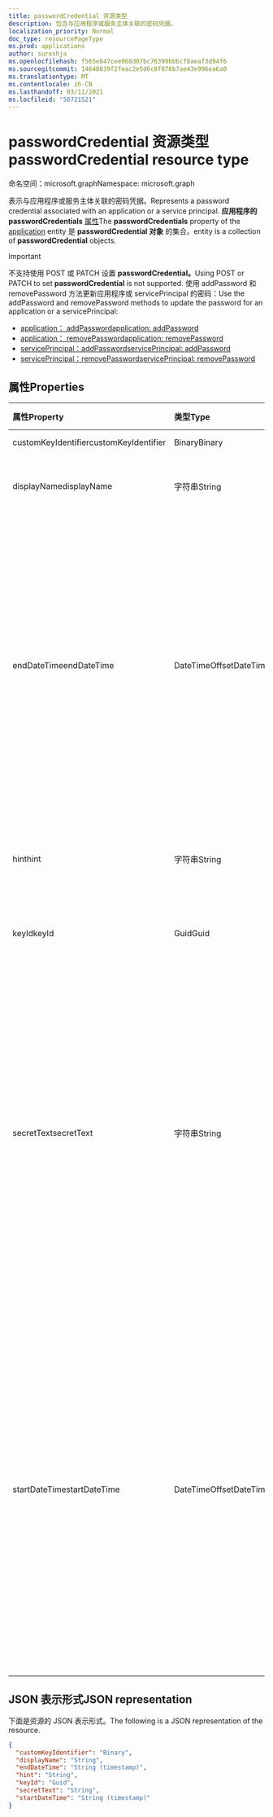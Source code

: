 ```yaml
---
title: passwordCredential 资源类型
description: 包含与应用程序或服务主体关联的密码凭据。
localization_priority: Normal
doc_type: resourcePageType
ms.prod: applications
author: sureshja
ms.openlocfilehash: f565e847cee968d07bc76399bbbcf8aeaf3d94f6
ms.sourcegitcommit: 14648839f2feac2e5d6c8f876b7ae43e996ea6a0
ms.translationtype: MT
ms.contentlocale: zh-CN
ms.lasthandoff: 03/11/2021
ms.locfileid: "50721521"
---
```

# <a name="passwordcredential-resource-type"></a><span data-ttu-id="3f5ae-103">passwordCredential 资源类型</span><span class="sxs-lookup"><span data-stu-id="3f5ae-103">passwordCredential resource type</span></span>

<span data-ttu-id="3f5ae-104">命名空间：microsoft.graph</span><span class="sxs-lookup"><span data-stu-id="3f5ae-104">Namespace: microsoft.graph</span></span>

<span data-ttu-id="3f5ae-105">表示与应用程序或服务主体关联的密码凭据。</span><span class="sxs-lookup"><span data-stu-id="3f5ae-105">Represents a password credential associated with an application or a service principal.</span></span> <span data-ttu-id="3f5ae-106">**应用程序的 passwordCredentials** [属性](application.md)</span><span class="sxs-lookup"><span data-stu-id="3f5ae-106">The **passwordCredentials** property of the [application](application.md)</span></span> <!--and [servicePrincipal](serviceprincipal.md) entitites--> <span data-ttu-id="3f5ae-107">entity 是 **passwordCredential 对象** 的集合。</span><span class="sxs-lookup"><span data-stu-id="3f5ae-107">entity is a collection of **passwordCredential** objects.</span></span>

> [!IMPORTANT]
> <span data-ttu-id="3f5ae-108">不支持使用 POST 或 PATCH 设置 **passwordCredential。**</span><span class="sxs-lookup"><span data-stu-id="3f5ae-108">Using POST or PATCH to set **passwordCredential** is not supported.</span></span> <span data-ttu-id="3f5ae-109">使用 addPassword 和 removePassword 方法更新应用程序或 servicePrincipal 的密码：</span><span class="sxs-lookup"><span data-stu-id="3f5ae-109">Use the addPassword and removePassword methods to update the password for an application or a servicePrincipal:</span></span>
>
> - [<span data-ttu-id="3f5ae-110">application： addPassword</span><span class="sxs-lookup"><span data-stu-id="3f5ae-110">application: addPassword</span></span>](../api/application-addpassword.md)
> - [<span data-ttu-id="3f5ae-111">application： removePassword</span><span class="sxs-lookup"><span data-stu-id="3f5ae-111">application: removePassword</span></span>](../api/application-removepassword.md)
> - [<span data-ttu-id="3f5ae-112">servicePrincipal：addPassword</span><span class="sxs-lookup"><span data-stu-id="3f5ae-112">servicePrincipal: addPassword</span></span>](../api/serviceprincipal-addpassword.md)
> - [<span data-ttu-id="3f5ae-113">servicePrincipal：removePassword</span><span class="sxs-lookup"><span data-stu-id="3f5ae-113">servicePrincipal: removePassword</span></span>](../api/serviceprincipal-removepassword.md)

## <a name="properties"></a><span data-ttu-id="3f5ae-114">属性</span><span class="sxs-lookup"><span data-stu-id="3f5ae-114">Properties</span></span>
| <span data-ttu-id="3f5ae-115">属性</span><span class="sxs-lookup"><span data-stu-id="3f5ae-115">Property</span></span>     | <span data-ttu-id="3f5ae-116">类型</span><span class="sxs-lookup"><span data-stu-id="3f5ae-116">Type</span></span>   |<span data-ttu-id="3f5ae-117">说明</span><span class="sxs-lookup"><span data-stu-id="3f5ae-117">Description</span></span>|
|:---------------|:--------|:----------|
| <span data-ttu-id="3f5ae-118">customKeyIdentifier</span><span class="sxs-lookup"><span data-stu-id="3f5ae-118">customKeyIdentifier</span></span> | <span data-ttu-id="3f5ae-119">Binary</span><span class="sxs-lookup"><span data-stu-id="3f5ae-119">Binary</span></span> | <span data-ttu-id="3f5ae-120">请勿使用。</span><span class="sxs-lookup"><span data-stu-id="3f5ae-120">Do not use.</span></span> |
| <span data-ttu-id="3f5ae-121">displayName</span><span class="sxs-lookup"><span data-stu-id="3f5ae-121">displayName</span></span> | <span data-ttu-id="3f5ae-122">字符串</span><span class="sxs-lookup"><span data-stu-id="3f5ae-122">String</span></span> | <span data-ttu-id="3f5ae-123">密码的友好名称。</span><span class="sxs-lookup"><span data-stu-id="3f5ae-123">Friendly name for the password.</span></span> <span data-ttu-id="3f5ae-124">可选。</span><span class="sxs-lookup"><span data-stu-id="3f5ae-124">Optional.</span></span> |
| <span data-ttu-id="3f5ae-125">endDateTime</span><span class="sxs-lookup"><span data-stu-id="3f5ae-125">endDateTime</span></span> | <span data-ttu-id="3f5ae-126">DateTimeOffset</span><span class="sxs-lookup"><span data-stu-id="3f5ae-126">DateTimeOffset</span></span> | <span data-ttu-id="3f5ae-127">密码过期的日期和时间使用 ISO 8601 格式表示，并且始终处于 UTC 时间。</span><span class="sxs-lookup"><span data-stu-id="3f5ae-127">The date and time at which the password expires represented using ISO 8601 format and is always in UTC time.</span></span> <span data-ttu-id="3f5ae-128">例如，2014 年 1 月 1 日午夜 UTC 为 `2014-01-01T00:00:00Z`。</span><span class="sxs-lookup"><span data-stu-id="3f5ae-128">For example, midnight UTC on Jan 1, 2014 is `2014-01-01T00:00:00Z`.</span></span> <span data-ttu-id="3f5ae-129">可选。</span><span class="sxs-lookup"><span data-stu-id="3f5ae-129">Optional.</span></span> |
| <span data-ttu-id="3f5ae-130">hint</span><span class="sxs-lookup"><span data-stu-id="3f5ae-130">hint</span></span> | <span data-ttu-id="3f5ae-131">字符串</span><span class="sxs-lookup"><span data-stu-id="3f5ae-131">String</span></span> | <span data-ttu-id="3f5ae-132">包含密码的前三个字符。</span><span class="sxs-lookup"><span data-stu-id="3f5ae-132">Contains the first three characters of the password.</span></span> <span data-ttu-id="3f5ae-133">只读。</span><span class="sxs-lookup"><span data-stu-id="3f5ae-133">Read-only.</span></span> |
| <span data-ttu-id="3f5ae-134">keyId</span><span class="sxs-lookup"><span data-stu-id="3f5ae-134">keyId</span></span> | <span data-ttu-id="3f5ae-135">Guid</span><span class="sxs-lookup"><span data-stu-id="3f5ae-135">Guid</span></span> | <span data-ttu-id="3f5ae-136">密码的唯一标识符。</span><span class="sxs-lookup"><span data-stu-id="3f5ae-136">The unique identifier for the password.</span></span> |
| <span data-ttu-id="3f5ae-137">secretText</span><span class="sxs-lookup"><span data-stu-id="3f5ae-137">secretText</span></span> | <span data-ttu-id="3f5ae-138">字符串</span><span class="sxs-lookup"><span data-stu-id="3f5ae-138">String</span></span> | <span data-ttu-id="3f5ae-139">只读;包含 Azure AD 生成的长度为 16-64 个字符的强密码。</span><span class="sxs-lookup"><span data-stu-id="3f5ae-139">Read-only; Contains the strong passwords generated by Azure AD that are 16-64 characters in length.</span></span> <span data-ttu-id="3f5ae-140">生成的密码值仅在初始 POST 请求 [addPassword 期间返回](../api/application-addpassword.md)。</span><span class="sxs-lookup"><span data-stu-id="3f5ae-140">The generated password value is only returned during the initial POST request to [addPassword](../api/application-addpassword.md).</span></span> <span data-ttu-id="3f5ae-141">将来无法检索此密码。</span><span class="sxs-lookup"><span data-stu-id="3f5ae-141">There is no way to retrieve this password in the future.</span></span> |
| <span data-ttu-id="3f5ae-142">startDateTime</span><span class="sxs-lookup"><span data-stu-id="3f5ae-142">startDateTime</span></span> | <span data-ttu-id="3f5ae-143">DateTimeOffset</span><span class="sxs-lookup"><span data-stu-id="3f5ae-143">DateTimeOffset</span></span> | <span data-ttu-id="3f5ae-144">密码生效的日期和时间。</span><span class="sxs-lookup"><span data-stu-id="3f5ae-144">The date and time at which the password becomes valid.</span></span> <span data-ttu-id="3f5ae-145">时间戳类型表示采用 ISO 8601 格式的日期和时间信息，始终采用 UTC 时区。</span><span class="sxs-lookup"><span data-stu-id="3f5ae-145">The Timestamp type represents date and time information using ISO 8601 format and is always in UTC time.</span></span> <span data-ttu-id="3f5ae-146">例如，2014 年 1 月 1 日午夜 UTC 为 `2014-01-01T00:00:00Z`。</span><span class="sxs-lookup"><span data-stu-id="3f5ae-146">For example, midnight UTC on Jan 1, 2014 is `2014-01-01T00:00:00Z`.</span></span> <span data-ttu-id="3f5ae-147">可选。</span><span class="sxs-lookup"><span data-stu-id="3f5ae-147">Optional.</span></span> |

<!-- uuid: 8fcb5dbc-d5aa-4681-8e31-b001d5168d79
2015-10-25 14:57:30 UTC -->
<!--
{
  "type": "#page.annotation",
  "description": "passwordCredential resource",
  "keywords": "",
  "section": "documentation",
  "tocPath": "",
  "suppressions": []
}
-->


## <a name="json-representation"></a><span data-ttu-id="3f5ae-148">JSON 表示形式</span><span class="sxs-lookup"><span data-stu-id="3f5ae-148">JSON representation</span></span>

<span data-ttu-id="3f5ae-149">下面是资源的 JSON 表示形式。</span><span class="sxs-lookup"><span data-stu-id="3f5ae-149">The following is a JSON representation of the resource.</span></span>

<!-- {
  "blockType": "resource",
  "optionalProperties": [

  ],
  "@odata.type": "microsoft.graph.passwordCredential",
  "baseType": null
}-->

```json
{
  "customKeyIdentifier": "Binary",
  "displayName": "String",
  "endDateTime": "String (timestamp)",
  "hint": "String",
  "keyId": "Guid",
  "secretText": "String",
  "startDateTime": "String (timestamp)"
}
```

<!-- uuid: 16cd6b66-4b1a-43a1-adaf-3a886856ed98
2019-02-04 14:57:30 UTC -->
<!-- {
  "type": "#page.annotation",
  "description": "passwordCredential resource",
  "keywords": "",
  "section": "documentation",
  "tocPath": ""
}-->

